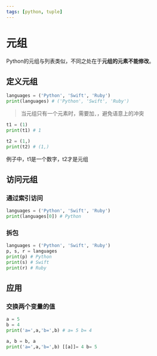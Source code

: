 ```yaml
---
tags: [python, tuple]
---
```

# 元组

Python的元组与列表类似，不同之处在于**元组的元素不能修改**。

## 定义元组

```python
languages = ('Python', 'Swift', 'Ruby')
print(languages) # ('Python', 'Swift', 'Ruby')
```

> 当元组只有一个元素时，需要加`,`，避免语意上的冲突

```python
t1 = (1) 
print(t1) # 1

t2 = (1,)
print(t2) # (1,)
```

例子中，t1是一个数字，t2才是元组

## 访问元组

### 通过索引访问

```python
languages = ('Python', 'Swift', 'Ruby')
print(languages[0]) # Python
```

### 拆包

```python
languages = ('Python', 'Swift', 'Ruby')
p, s, r = languages
print(p) # Python
print(s) # Swift
print(r) # Ruby
```

## 应用

### 交换两个变量的值

```python
a = 5
b = 4
print('a=',a,'b=',b) # a= 5 b= 4

a, b = b, a
print('a=',a,'b=',b) [[a]]= 4 b= 5
```